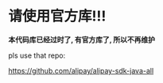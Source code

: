 # 请使用官方库!!!

**本代码库已经过时了, 有官方库了, 所以不再维护**

pls use that repo:

https://github.com/alipay/alipay-sdk-java-all
